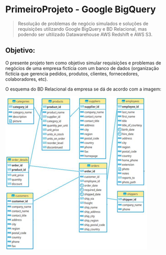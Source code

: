 # PrimeiroProjeto - Google BigQuery

>Resolução de problemas de negócio simulados e soluções de requisições utilizando Google BigQuery e BD Relacional, mas podendo ser ultilizado Datawarehouse AWS Redshift e AWS S3.

## Objetivo: 

O presente projeto tem como objetivo simular requisições e problemas de negócios de uma empresa fictícia com um banco de dados (organização fictícia que gerencia pedidos, produtos, clientes, fornecedores, colaboradores, etc). 

O esquema do BD Relacional da empresa se dá de acordo com a imagem:


![Esquema Logico](Tabelas_Relacional/esquema_tabelas_2.jpg)
